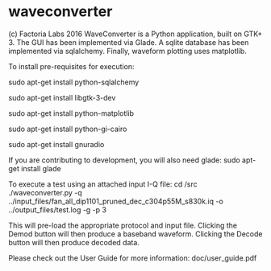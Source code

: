 # waveconverter
(c) Factoria Labs 2016
WaveConverter is a Python application, built on GTK+ 3. The GUI has been
implemented via Glade. A sqlite database has been implemented via
sqlalchemy. Finally, waveform plotting uses matplotlib.

To install pre-requisites for execution:

sudo apt-get install python-sqlalchemy

sudo apt-get install libgtk-3-dev

sudo apt-get install python-matplotlib

sudo apt-get install python-gi-cairo

sudo apt-get install gnuradio

If you are contributing to development, you will also need glade:
sudo apt-get install glade


To execute a test using an attached input I-Q file:
cd <install path>/src
./waveconverter.py -q ../input_files/fan_all_dip1101_pruned_dec_c304p55M_s830k.iq -o ../output_files/test.log -g -p 3

This will pre-load the appropriate protocol and input file. Clicking the Demod button
will then produce a baseband waveform. Clicking the Decode button will then produce
decoded data.

Please check out the User Guide for more information:
    doc/user_guide.pdf
